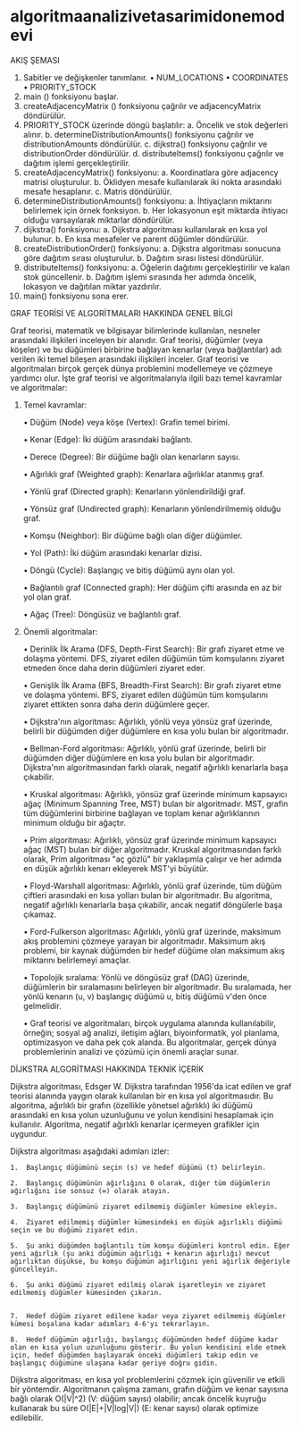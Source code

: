 # algoritmaanalizivetasarimidonemodevi

AKIŞ ŞEMASI

1.	Sabitler ve değişkenler tanımlanır.
    •	NUM_LOCATIONS
    •	COORDINATES
    •	PRIORITY_STOCK
2.	main () fonksiyonu başlar.
3.	createAdjacencyMatrix () fonksiyonu çağrılır ve adjacencyMatrix döndürülür.
4.	PRIORITY_STOCK üzerinde döngü başlatılır: a. Öncelik ve stok değerleri alınır. b. determineDistributionAmounts() fonksiyonu çağrılır ve distributionAmounts döndürülür. c. dijkstra() fonksiyonu çağrılır ve distributionOrder döndürülür. d. distributeItems() fonksiyonu çağrılır ve dağıtım işlemi gerçekleştirilir.
5.	createAdjacencyMatrix() fonksiyonu: a. Koordinatlara göre adjacency matrisi oluşturulur. b. Öklidyen mesafe kullanılarak iki nokta arasındaki mesafe hesaplanır. c. Matris döndürülür.
6.	determineDistributionAmounts() fonksiyonu: a. İhtiyaçların miktarını belirlemek için örnek fonksiyon. b. Her lokasyonun eşit miktarda ihtiyacı olduğu varsayılarak miktarlar döndürülür.
7.	dijkstra() fonksiyonu: a. Dijkstra algoritması kullanılarak en kısa yol bulunur. b. En kısa mesafeler ve parent düğümler döndürülür.
8.	createDistributionOrder() fonksiyonu: a. Dijkstra algoritması sonucuna göre dağıtım sırası oluşturulur. b. Dağıtım sırası listesi döndürülür.
9.	distributeItems() fonksiyonu: a. Öğelerin dağıtımı gerçekleştirilir ve kalan stok güncellenir. b. Dağıtım işlemi sırasında her adımda öncelik, lokasyon ve dağıtılan miktar yazdırılır.
10.	main() fonksiyonu sona erer.


GRAF TEORİSİ VE ALGORİTMALARI HAKKINDA GENEL BİLGİ

Graf teorisi, matematik ve bilgisayar bilimlerinde kullanılan, nesneler arasındaki ilişkileri inceleyen bir alanıdır. Graf teorisi, düğümler (veya köşeler) ve bu düğümleri birbirine bağlayan kenarlar (veya bağlantılar) adı verilen iki temel bileşen arasındaki ilişkileri inceler.
Graf teorisi ve algoritmaları birçok gerçek dünya problemini modellemeye ve çözmeye yardımcı olur. İşte graf teorisi ve algoritmalarıyla ilgili bazı temel kavramlar ve algoritmalar:

1.	Temel kavramlar:
    
    •	Düğüm (Node) veya köşe (Vertex): Grafin temel birimi.
    
    •	Kenar (Edge): İki düğüm arasındaki bağlantı.
    
    •	Derece (Degree): Bir düğüme bağlı olan kenarların sayısı.
    
    •	Ağırlıklı graf (Weighted graph): Kenarlara ağırlıklar atanmış graf.
    
    •	Yönlü graf (Directed graph): Kenarların yönlendirildiği graf.
    
    •	Yönsüz graf (Undirected graph): Kenarların yönlendirilmemiş olduğu graf.
    
    •	Komşu (Neighbor): Bir düğüme bağlı olan diğer düğümler.
    
    •	Yol (Path): İki düğüm arasındaki kenarlar dizisi.
    
    •	Döngü (Cycle): Başlangıç ve bitiş düğümü aynı olan yol.
    
    •	Bağlantılı graf (Connected graph): Her düğüm çifti arasında en az bir yol olan graf.
    
    •	Ağaç (Tree): Döngüsüz ve bağlantılı graf.

2.	Önemli algoritmalar:
    
    •	Derinlik İlk Arama (DFS, Depth-First Search): Bir grafı ziyaret etme ve dolaşma yöntemi. DFS, ziyaret edilen düğümün tüm komşularını ziyaret etmeden önce daha derin düğümleri ziyaret eder.
    
    •	Genişlik İlk Arama (BFS, Breadth-First Search): Bir grafı ziyaret etme ve dolaşma yöntemi. BFS, ziyaret edilen düğümün tüm komşularını ziyaret ettikten sonra daha derin düğümlere geçer.
    
    •	Dijkstra'nın algoritması: Ağırlıklı, yönlü veya yönsüz graf üzerinde, belirli bir düğümden diğer düğümlere en kısa yolu bulan bir algoritmadır.
    
    •	Bellman-Ford algoritması: Ağırlıklı, yönlü graf üzerinde, belirli bir düğümden diğer düğümlere en kısa yolu bulan bir algoritmadır. Dijkstra'nın algoritmasından farklı olarak, negatif ağırlıklı kenarlarla başa çıkabilir.
    
    •	Kruskal algoritması: Ağırlıklı, yönsüz graf üzerinde minimum kapsayıcı ağaç (Minimum Spanning Tree, MST) bulan bir algoritmadır. MST, grafin tüm düğümlerini birbirine bağlayan ve toplam kenar ağırlıklarının minimum olduğu bir ağaçtır.
    
    •	Prim algoritması: Ağırlıklı, yönsüz graf üzerinde minimum kapsayıcı ağaç (MST) bulan bir diğer algoritmadır. Kruskal algoritmasından farklı olarak, Prim algoritması "aç gözlü" bir yaklaşımla çalışır ve her adımda en düşük ağırlıklı kenarı ekleyerek MST'yi büyütür.
    
    •	Floyd-Warshall algoritması: Ağırlıklı, yönlü graf üzerinde, tüm düğüm çiftleri arasındaki en kısa yolları bulan bir algoritmadır. Bu algoritma, negatif ağırlıklı kenarlarla başa çıkabilir, ancak negatif döngülerle başa çıkamaz.
    
    •	Ford-Fulkerson algoritması: Ağırlıklı, yönlü graf üzerinde, maksimum akış problemini çözmeye yarayan bir algoritmadır. Maksimum akış problemi, bir kaynak düğümden bir hedef düğüme olan maksimum akış miktarını belirlemeyi amaçlar.
    
    •	Topolojik sıralama: Yönlü ve döngüsüz graf (DAG) üzerinde, düğümlerin bir sıralamasını belirleyen bir algoritmadır. Bu sıralamada, her yönlü kenarın (u, v) başlangıç düğümü u, bitiş düğümü v'den önce gelmelidir.
    
    •	Graf teorisi ve algoritmaları, birçok uygulama alanında kullanılabilir, örneğin; sosyal ağ analizi, iletişim ağları, biyoinformatik, yol planlama, optimizasyon ve daha pek çok alanda. Bu algoritmalar, gerçek dünya problemlerinin analizi ve çözümü için önemli araçlar sunar.


DİJKSTRA ALGORİTMASI HAKKINDA TEKNİK İÇERİK

Dijkstra algoritması, Edsger W. Dijkstra tarafından 1956'da icat edilen ve graf teorisi alanında yaygın olarak kullanılan bir en kısa yol algoritmasıdır. Bu algoritma, ağırlıklı bir grafın (özellikle yönetsel ağırlıklı) iki düğümü arasındaki en kısa yolun uzunluğunu ve yolun kendisini hesaplamak için kullanılır. Algoritma, negatif ağırlıklı kenarlar içermeyen grafikler için uygundur.

Dijkstra algoritması aşağıdaki adımları izler:

    1.	Başlangıç düğümünü seçin (s) ve hedef düğümü (t) belirleyin.
    
    2.	Başlangıç düğümünün ağırlığını 0 olarak, diğer tüm düğümlerin ağırlığını ise sonsuz (∞) olarak atayın.
    
    3.	Başlangıç düğümünü ziyaret edilmemiş düğümler kümesine ekleyin.
    
    4.	Ziyaret edilmemiş düğümler kümesindeki en düşük ağırlıklı düğümü seçin ve bu düğümü ziyaret edin.
    
    5.	Şu anki düğümden bağlantılı tüm komşu düğümleri kontrol edin. Eğer yeni ağırlık (şu anki düğümün ağırlığı + kenarın ağırlığı) mevcut ağırlıktan düşükse, bu komşu düğümün ağırlığını yeni ağırlık değeriyle güncelleyin.
    
    6.	Şu anki düğümü ziyaret edilmiş olarak işaretleyin ve ziyaret edilmemiş düğümler kümesinden çıkarın.
    
    
    7.	Hedef düğüm ziyaret edilene kadar veya ziyaret edilmemiş düğümler kümesi boşalana kadar adımları 4-6'yı tekrarlayın.
    
    8.	Hedef düğümün ağırlığı, başlangıç düğümünden hedef düğüme kadar olan en kısa yolun uzunluğunu gösterir. Bu yolun kendisini elde etmek için, hedef düğümden başlayarak önceki düğümleri takip edin ve başlangıç düğümüne ulaşana kadar geriye doğru gidin.

Dijkstra algoritması, en kısa yol problemlerini çözmek için güvenilir ve etkili bir yöntemdir. Algoritmanın çalışma zamanı, grafın düğüm ve kenar sayısına bağlı olarak O(|V|^2) (V: düğüm sayısı) olabilir; ancak öncelik kuyruğu kullanarak bu süre O(|E|+|V|log|V|) (E: kenar sayısı) olarak optimize edilebilir.




